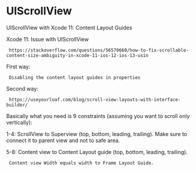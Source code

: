 # UIScrollView
UIScrollView with Xcode 11: Content Layout Guides

Xcode 11: Issue with UIScrollView
     
     https://stackoverflow.com/questions/56570660/how-to-fix-scrollable-content-size-ambiguity-in-xcode-11-ios-12-ios-13-usin
     
     
First way:
     
     Disabling the content layout guides in properties
     
Second way:
     
     https://useyourloaf.com/blog/scroll-view-layouts-with-interface-builder/

Basically what you need is 9 constraints (assuming you want to scroll only vertically):

1-4: ScrollView to Superview (top, bottom, leading, trailing). Make sure to connect it to parent view and not to safe area.

5-8: Content view to Content Layout guide (top, bottom, leading, trailing).

     Content view Width equals width to Frame Layout Guide.
     
